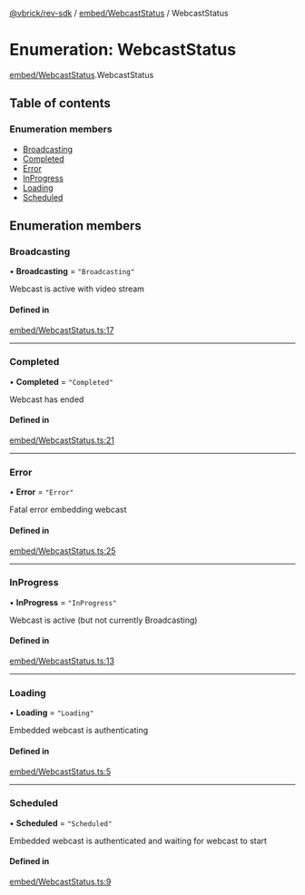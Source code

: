 [@vbrick/rev-sdk](../README.md) / [embed/WebcastStatus](../modules/embed_WebcastStatus.md) / WebcastStatus

# Enumeration: WebcastStatus

[embed/WebcastStatus](../modules/embed_WebcastStatus.md).WebcastStatus

## Table of contents

### Enumeration members

- [Broadcasting](embed_WebcastStatus.WebcastStatus.md#broadcasting)
- [Completed](embed_WebcastStatus.WebcastStatus.md#completed)
- [Error](embed_WebcastStatus.WebcastStatus.md#error)
- [InProgress](embed_WebcastStatus.WebcastStatus.md#inprogress)
- [Loading](embed_WebcastStatus.WebcastStatus.md#loading)
- [Scheduled](embed_WebcastStatus.WebcastStatus.md#scheduled)

## Enumeration members

### Broadcasting

• **Broadcasting** = `"Broadcasting"`

Webcast is active with video stream

#### Defined in

[embed/WebcastStatus.ts:17](https://github.com/vbrick/rev-sdk-js/blob/c8dd2aa/src/embed/WebcastStatus.ts#L17)

___

### Completed

• **Completed** = `"Completed"`

Webcast has ended

#### Defined in

[embed/WebcastStatus.ts:21](https://github.com/vbrick/rev-sdk-js/blob/c8dd2aa/src/embed/WebcastStatus.ts#L21)

___

### Error

• **Error** = `"Error"`

Fatal error embedding webcast

#### Defined in

[embed/WebcastStatus.ts:25](https://github.com/vbrick/rev-sdk-js/blob/c8dd2aa/src/embed/WebcastStatus.ts#L25)

___

### InProgress

• **InProgress** = `"InProgress"`

Webcast is active (but not currently Broadcasting)

#### Defined in

[embed/WebcastStatus.ts:13](https://github.com/vbrick/rev-sdk-js/blob/c8dd2aa/src/embed/WebcastStatus.ts#L13)

___

### Loading

• **Loading** = `"Loading"`

Embedded webcast is authenticating

#### Defined in

[embed/WebcastStatus.ts:5](https://github.com/vbrick/rev-sdk-js/blob/c8dd2aa/src/embed/WebcastStatus.ts#L5)

___

### Scheduled

• **Scheduled** = `"Scheduled"`

Embedded webcast is authenticated and waiting for webcast to start

#### Defined in

[embed/WebcastStatus.ts:9](https://github.com/vbrick/rev-sdk-js/blob/c8dd2aa/src/embed/WebcastStatus.ts#L9)
